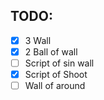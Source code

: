 ## TODO:

- [x] 3 Wall
- [x] 2 Ball of wall
- [ ] Script of sin wall
- [x] Script of Shoot
- [ ] Wall of around
